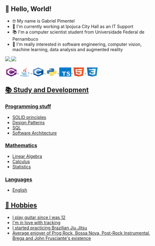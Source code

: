 ## 👋 Hello, World!

- 🤓 My name is Gabriel Pimentel
- 🔭 I'm currently working at Ipojuca City Hall as an IT Support
- 📚 I'm a computer scientist student from Universidade Federal de Pernambuco
- 🧐 I'm really interested in software engineering, computer vision, machine learning, data analysis and augmented reality

<div>
  <a href="https://github.com/gabriel-pimentel">
  <img height="180em" src="https://github-readme-stats.vercel.app/api?username=gabriel-pimentel&show_icons=true&theme=dracula&include_all_commits=true&count_private=true"/>
  <img height="180em" src="https://github-readme-stats.vercel.app/api/top-langs/?username=gabriel-pimentel&layout=compact&langs_count=7&theme=dracula"/>
</div>

<div style="display: inline_block"><br>

  <img align="center" alt="Gabriel-Csharp" height="30" width="40" src="https://raw.githubusercontent.com/devicons/devicon/master/icons/csharp/csharp-original.svg">
  <img align="center" alt="Gabriel-Java" height="30" width="40" src="https://raw.githubusercontent.com/devicons/devicon/master/icons/java/java-original.svg">
  <img align="center" alt="Gabriel-C" height="30" width="40" src="https://raw.githubusercontent.com/devicons/devicon/master/icons/c/c-original.svg">
  <img align="center" alt="Gabriel-Python" height="30" width="40" src="https://raw.githubusercontent.com/devicons/devicon/master/icons/python/python-original.svg">
  <img align="center" alt="Gabriel-Typescript" height="30" width="40" src="https://raw.githubusercontent.com/devicons/devicon/master/icons/typescript/typescript-original.svg">
  <img align="center" alt="Gabriel-HTML" height="30" width="40" src="https://raw.githubusercontent.com/devicons/devicon/master/icons/html5/html5-original.svg">
  <img align="center" alt="Gabriel-HTML" height="30" width="40" src="https://raw.githubusercontent.com/devicons/devicon/master/icons/css3/css3-original.svg">
  
</div>
  
 
## 📚 Study and Development

### Programming stuff
- SOLID principles
- Design Patterns
- SQL
- Software Architecture

### Mathematics
- Linear Algebra
- Calculus
- Statistics

### Languages
- English

## 🎸 Hobbies 
- I play guitar since I was 12
- I'm in love with tracking
- I started practicing Brazilian Jiu Jitsu
- Average enjoyer of Prog Rock, Bossa Nova, Post-Rock Instrumental, Brega and John Frusciante's existence 
